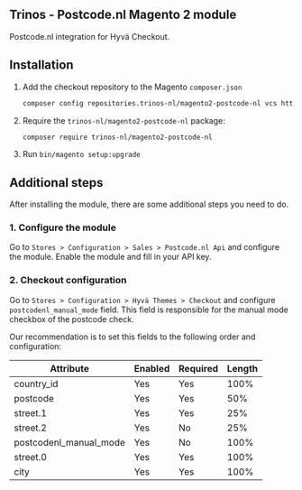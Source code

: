 ## Trinos - Postcode.nl Magento 2 module

Postcode.nl integration for Hyvä Checkout.

## Installation

1. Add the checkout repository to the Magento `composer.json`
    ```sh
    composer config repositories.trinos-nl/magento2-postcode-nl vcs https://github.com/trinos-nl/magento2-postcode-nl.git
    ```

2. Require the `trinos-nl/magento2-postcode-nl` package:
    ```sh
    composer require trinos-nl/magento2-postcode-nl
    ```

3. Run `bin/magento setup:upgrade`

## Additional steps

After installing the module, there are some additional steps you need to do.

### 1. Configure the module

Go to `Stores > Configuration > Sales > Postcode.nl Api` and configure the module.
Enable the module and fill in your API key.

### 2. Checkout configuration

Go to `Stores > Configuration > Hyvä Themes > Checkout` and configure `postcodenl_manual_mode` field.
This field is responsible for the manual mode checkbox of the postcode check.

Our recommendation is to set this fields to the following order and configuration:

| Attribute              | Enabled | Required | Length |
|------------------------|---------|----------|--------|
| country_id             | Yes     | Yes      | 100%   |
| postcode               | Yes     | Yes      | 50%    |
| street.1               | Yes     | Yes      | 25%    |
| street.2               | Yes     | No       | 25%    |
| postcodenl_manual_mode | Yes     | No       | 100%   |
| street.0               | Yes     | Yes      | 100%   |
| city                   | Yes     | Yes      | 100%   |
